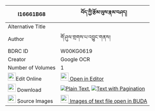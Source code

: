|I16661B68|བོད་ཀྱི་རྩོམ་ལུས་རྣམ་བཤད། 
| --- | --- 
|Alternative Title |
|Author| གོ་ཤུལ་གྲགས་པ་འབྱུང་གནས།
|BDRC ID | W00KG0619
|Creator | Google OCR
|Number of Volumes| 1
|<img width="25" src="https://img.icons8.com/color/25/000000/edit-property.png">Edit Online| [<img width="25" src="https://avatars.githubusercontent.com/u/45091458?s=200&v=4"> Open in Editor](http://editor.openpecha.org/I16661B68)
|<img width="25" src="https://img.icons8.com/fluent/48/000000/download-2.png"/>  Download | [![](https://img.icons8.com/color/20/000000/txt.png)Plain Text](https://github.com/Openpecha/I16661B68/releases/download/v1/bo_kyi_tsom_lu_namshe_plain_I16661B68.zip), [![](https://img.icons8.com/color/20/000000/txt.png)Text with Pagination](https://github.com/Openpecha/I16661B68/releases/download/v1/bo_kyi_tsom_lu_namshe_pages_I16661B68.zip)
|<img width="25" src="https://img.icons8.com/plasticine/100/000000/pictures-folder.png"/>  Source Images | [<img width="25" src="https://library.bdrc.io/icons/BUDA-small.svg"> Images of text file open in BUDA](https://library.bdrc.io/show/bdr:W00KG0619)